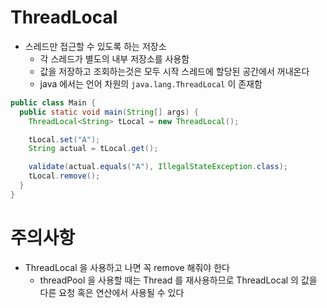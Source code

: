 # ThreadLocal

- 스레드만 접근할 수 있도록 하는 저장소
  - 각 스레드가 별도의 내부 저장소를 사용함
  - 값을 저장하고 조회하는것은 모두 시작 스레드에 할당된 공간에서 꺼내온다
  - java 에서는 언어 차원의 `java.lang.ThreadLocal` 이 존재함

```java
public class Main {
  public static void main(String[] args) {
    ThreadLocal<String> tLocal = new ThreadLocal();

    tLocal.set("A");
    String actual = tLocal.get();

    validate(actual.equals("A"), IllegalStateException.class);
    tLocal.remove();
  }
}
```

# 주의사항

- ThreadLocal 을 사용하고 나면 꼭 remove 해줘야 한다
  - threadPool 을 사용할 때는 Thread 를 재사용하므로 ThreadLocal 의 값을 다른 요청 혹은 연산에서 사용될 수 있다
